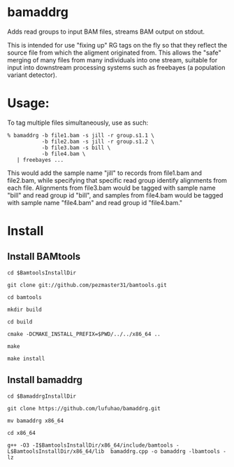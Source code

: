 # bamaddrg

Adds read groups to input BAM files, streams BAM output on stdout.

This is intended for use "fixing up" RG tags on the fly so that they reflect
the source file from which the aligment originated from.  This allows the
"safe" merging of many files from many individuals into one stream, suitable
for input into downstream processing systems such as freebayes (a population
variant detector).

# Usage:

To tag multiple files simultaneously, use as such:

    % bamaddrg -b file1.bam -s jill -r group.s1.1 \
               -b file2.bam -s jill -r group.s1.2 \
               -b file3.bam -s bill \
               -b file4.bam \
       | freebayes ...

This would add the sample name "jill" to records from file1.bam and file2.bam,
while specifying that specific read group identify alignments from each file.
Alignments from file3.bam would be tagged with sample name "bill" and read
group id "bill", and samples from file4.bam would be tagged with sample name
"file4.bam" and read group id "file4.bam."


# Install

## Install BAMtools

    cd $BamtoolsInstallDir

    git clone git://github.com/pezmaster31/bamtools.git
    
    cd bamtools
    
    mkdir build
    
    cd build
    
    cmake -DCMAKE_INSTALL_PREFIX=$PWD/../../x86_64 ..
    
    make
    
    make install
    
## Install bamaddrg
    
    cd $BamaddrgInstallDir
    
    git clone https://github.com/lufuhao/bamaddrg.git
    
    mv bamaddrg x86_64

    cd x86_64
    
    g++ -O3 -I$BamtoolsInstallDir/x86_64/include/bamtools -L$BamtoolsInstallDir/x86_64/lib  bamaddrg.cpp -o bamaddrg -lbamtools -lz
    
    
